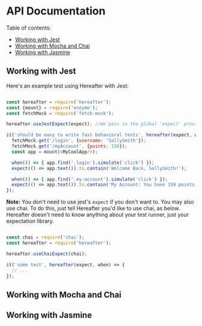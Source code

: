 # API Documentation

Table of contents:
- [Working with Jest](#working-with-jest)
- [Working with Mocha and Chai](#working-with-mocha-and-chai)
- [Working with Jasmine](#working-with-jasmine)

## Working with Jest

Here's an example test using Hereafter with Jest:

```javascript

const hereafter = require('hereafter');
const {mount} = require('enzyme');
const fetchMock = require('fetch-mock');

hereafter.useJestExpect(expect); //We pass in the global 'expect' provided by jest

it('should be easy to write fast behavioral tests', hereafter(expect, when) => {
  fetchMock.get('/login', {username: 'SallySmith'});
  fetchMock.get('/myAccount', {points: 150});
  const app = mount(<MyCoolApp/>);

  when(() => { app.find('.login').simulate('click') });
  expect(() => app.text()).to.contain('Welcome Back, SallySmith!');

  when(() => { app.find('.my-account').simulate('click') });  
  expect(() => app.text()).to.contain('My Account: You have 150 points!');
});

```

**Note:** You don't need to use jest's `expect` if you don't want to. You may also use chai. To do this, just tell Hereafter you'd like to use chai, as below. Hereafter doesn't need to know anything about your test runner, just your expectation library.

```javascript

const chai = require('chai');
const hereafter = require('hereafter');

hereafter.useChaiExpect(chai);

it('some test', hereafter(expect, when) => {
  // ...
});

```

## Working with Mocha and Chai
## Working with Jasmine